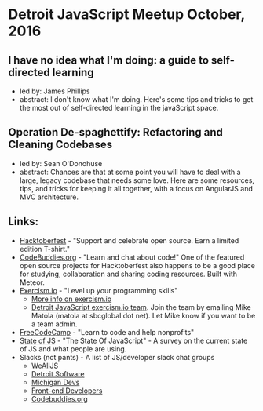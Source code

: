 # Detroit JavaScript Meetup October, 2016

## I have no idea what I'm doing: a guide to self-directed learning
  * led by: James Phillips
  * abstract: I don't know what I'm doing. Here's some tips and tricks to get the most out of self-directed learning in the javaScript space.

## Operation De-spaghettify: Refactoring and Cleaning Codebases
  * led by: Sean O'Donohuse
  * abstract: Chances are that at some point you will have to deal with a large, legacy codebase that needs some love. Here are some resources, tips, and tricks for keeping it all together, with a focus on AngularJS and MVC architecture.

## Links:
  * [Hacktoberfest][1] - "Support and celebrate open source. Earn a limited edition T-shirt."
  * [CodeBuddies.org][2] - "Learn and chat about code!" One of the featured open source projects for Hacktoberfest also happens to be a good place for studying, collaboration and sharing coding resources. Built with Meteor.
  * [Exercism.io][3] - "Level up your programming skills"
    * [More info on exercism.io](misc/exercism.io.info.md)
    * [Detroit JavaScript exercism.io team][3b]. Join the team by emailing Mike Matola (matola at sbcglobal dot net). Let Mike know if you want to be a team admin.
  * [FreeCodeCamp][4] - "Learn to code and help nonprofits"
  * [State of JS][5] - "The State Of JavaScript" - A survey on the current state of JS and what people are using.
  * Slacks (not pants) - A list of JS/developer slack chat groups
    * [WeAllJS][6]
    * [Detroit Software][7]
    * [Michigan Devs][8]
    * [Front-end Developers][9]
    * [Codebuddies.org][10]

[1]: https://hacktoberfest.digitalocean.com/
[2]: https://codebuddies.org
[3]: https://exercism.io
[3b]: http://exercism.io/teams/detroitjs/streams
[4]: https://www.freecodecamp.com/
[5]: http://stateofjs.com/2016/introduction/
[6]: http://wealljs.org
[7]: https://det-software.herokuapp.com/
[8]: https://michigandevs.slack.com
[9]: https://frontenddevelopers.slack.com
[10]: https://codebuddiesmeet.herokuapp.com/